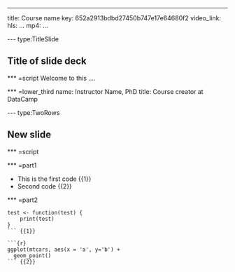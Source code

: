 ---
title: Course name
key: 652a2913bdbd27450b747e17e64680f2
video_link:
  hls: ...
  mp4: ...

--- type:TitleSlide
## Title of slide deck

*** =script
Welcome to this ....

*** =lower_third
name: Instructor Name, PhD
title: Course creator at DataCamp


--- type:TwoRows
## New slide

*** =script


*** =part1
- This is the first code {{1}}
- Second code {{2}}

*** =part2
```{r}
test <- function(test) {
    print(test)
}
``` {{1}}

```{r}
ggplot(mtcars, aes(x = 'a', y='b') + 
  geom_point()
``` {{2}}

